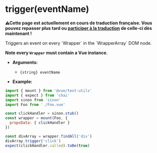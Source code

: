 # trigger(eventName)

<p><strong>⚠Cette page est actuellement en cours de traduction française. Vous pouvez repasser plus tard ou <a href="https://github.com/vuejs-fr/vue-test-utils" target="_blank">participer à la traduction</a> de celle-ci dès maintenant !</strong></p><p>Triggers an event on every `Wrapper` in the `WrapperArray` DOM node.</p>

**Note every `Wrapper` must contain a Vue instance.**

- **Arguments:**
  - `{string} eventName`

- **Example:**

```js
import { mount } from '@vue/test-utils'
import { expect } from 'chai'
import sinon from 'sinon'
import Foo from './Foo.vue'

const clickHandler = sinon.stub()
const wrapper = mount(Foo, {
  propsData: { clickHandler }
})

const divArray = wrapper.findAll('div')
divArray.trigger('click')
expect(clickHandler.called).toBe(true)
```
